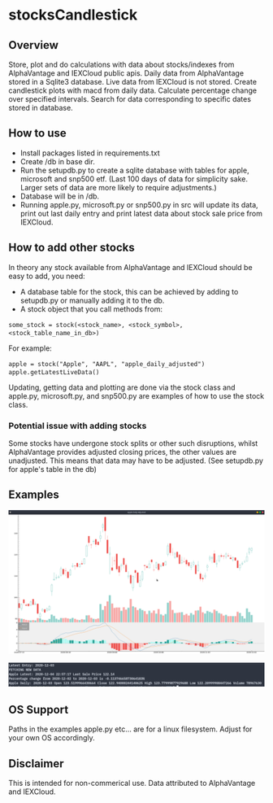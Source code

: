 # stocksCandlestick

## Overview
Store, plot and do calculations with data about stocks/indexes from AlphaVantage and IEXCloud public apis. Daily data from AlphaVantage stored in a Sqlite3 database. Live data from IEXCloud is not stored. Create candlestick plots with macd from daily data. Calculate percentage change over specified intervals. Search for data corresponding to specific dates stored in database.


## How to use 
* Install packages listed in requirements.txt
* Create /db in base dir. 
* Run the setupdb.py to create a sqlite database with tables for apple, microsoft and snp500 etf. (Last 100 days of data for simplicity sake. Larger sets of data are more likely to require adjustments.) 
* Database will be in /db.
* Running apple.py, microsoft.py or snp500.py in src will update its data, print out last daily entry and print latest data about stock sale price from IEXCloud.

## How to add other stocks
In theory any stock available from AlphaVantage and IEXCloud should be easy to add, you need:
  * A database table for the stock, this can be achieved by adding to setupdb.py or manually adding it to the db.
  * A stock object that you call methods from:
  ``` 
  some_stock = stock(<stock_name>, <stock_symbol>, <stock_table_name_in_db>) 
  ```
  For example: 
  ``` 
  apple = stock("Apple", "AAPL", "apple_daily_adjusted")
  apple.getLatestLiveData() 
  ```
  

Updating, getting data and plotting are done via the stock class and apple.py, microsoft.py, and snp500.py are examples of how to use the stock class.

### Potential issue with adding stocks
Some stocks have undergone stock splits or other such disruptions, whilst AlphaVantage provides adjusted closing prices, the other values are unadjusted. 
This means that data may have to be adjusted. (See setupdb.py for apple's table in the db)

## Examples
![](examples/apple_plot_example.png)


![](examples/apple_terminal_example.png)

## OS Support
Paths in the examples apple.py etc... are for a linux filesystem.
Adjust for your own OS accordingly.

## Disclaimer 
This is intended for non-commerical use.
Data attributed to AlphaVantage and IEXCloud.
